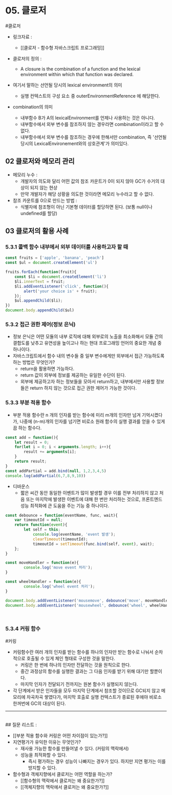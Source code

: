 
# 05. 클로저

#클로저 

- 링크자료 : 
	- [[클로저 - 함수형 자바스크립트 프로그래밍]]

- 클로저의 정의 : 
	- A closure is the combination of a function and the lexical environment within which that function was declared. 

- 여기서 말하는 선언될 당시의 lexical environment의 의미 
	- 실행 컨텍스트의 구성 요소 중 outerEnvironmentReference 에 해당한다. 
- combination의 의미 
	- 내부함수 B가 A의 lexicalEnvironment를 언제나 사용하는 것은 아니다. 
	- 내부함수에서 외부 변수를 참조하지 않는 경우라면 combination이라고 할 수 없다. 
	- 내부함수에서 외부 변수를 참조하는 경우에 한해서만 combination, 즉 '선언될 당시의 LexicalEnvironement와의 상호관계'가 의미있다. 


## 02 클로저와 메모리 관리

- 메모리 누수 : 
	- 개발자의 의도와 달리 어떤 값의 참조 카운트가 0이 되지 않아 GC가 수거의 대상이 되지 않는 현상 
	- 만약 개발자가 해당 상황을 의도한 것이라면 메모리 누수라고 할 수 없다. 
- 참조 카운트를 0으로 만드는 방법 : 
	- 식별자에 참조형이 아닌 기본형 데이터를 할당하면 된다. (보통 null이나 undefined를 할당)


## 03 클로저의 활용 사례


### 5.3.1 콜백 함수 내부에서 외부 데이터를 사용하고자 할 때

```javascript
const fruits = ['apple', 'banana', 'peach']
const $ul = document.createElement('ul')

fruits.forEach(function(fruit){
	const $li = document.createElement('li')
	$li.innerText = fruit;
	$li.addEventListener('click', function(){
		alert('your choice is' + fruit);
	});
	$ul.appendChild($li);
})
document.body.appendChild($ul)
```


### 5.3.2 접근 권한 제어(정보 은닉) 

- 정보 은닉은 어떤 모듈의 내부 로직에 대해 외부로의 노출을 최소화해서 모듈 간의 결합도를 낮추고 유연성을 높이고나 하는 현대 프로그래밍 언어의 중요한 개념 중 하나이다. 
- 자바스크립트에서 함수 내의 변수들 중 일부 변수에게만 외부에서 접근 가능하도록 하는 방법은 무엇인가? 
	- return을 활용하면 가능하다. 
	- return 값이 외부에 정보를 제공하는 유일한 수단이 된다. 
	- 외부에 제공하고자 하는 정보들을 모아서 return하고, 내부에서만 사용할 정보들은 return 하지 않는 것으로 접근 권한 제어가 가능한 것이다.


### 5.3.3 부분 적용 함수 

- 부분 적용 함수란 n 개의 인자를 받는 함수에 미리 m개의 인자만 넘겨 기억시켰다가, 나중에 (n-m)개의 인자를 넘기면 비로소 원래 함수의 실행 결과를 얻을 수 있게끔 하는 함수다. 

```javascript
const add = function(){
	let result = 0;
	for(let i = 0; i < arguments.length; i++){
		result += arguments[i];
	}
	return result;
}
const addPartial = add.bind(null, 1,2,3,4,5)
console.log(addPartial(6,7,8,9,10))
```


- 디바운스 
	- 짧은 씨간 동안 동일한 이벤트가 많이 발생할 경우 이를 전부 처리하지 않고 처음 또는 마지막에 발생한 이벤트에 대해 한 번만 처리하는 것으로, 프론트엔드 성능 최적화에 큰 도움을 주는 기능 중 하나이다. 

```javascript
const debounce = function(eventName, func, wait){
	var timeoutId = null;
	return function(event){
		let self = this;
			console.log(eventName, 'event 발생');
			clearTimeout(timeoutId);
			timeoutId = setTimeout(func.bind(self, event), wait);
	};
}

const moveHandler = function(e){
		console.log('move event 처리');
}

const wheelHandler = function(e){
		console.log('wheel event 처리');
}

document.body.addEventListener('mousemove', debounce('move', moveHandler, 500));
document.body.addEventListener('mousewheel', debounce('wheel', wheelHandler, 700));

	
```



### 5.3.4 커링 함수 

#커링 

- 커링함수란 여러 개의 인자를 받는 함수를 하나의 인자만 받는 함수로 나눠서 순차적으로 호출될 수 있게 체인 형태로 구성한 것을 말한다. 
	- 커링은 한 번에 하나의 인자만 전달하는 것을 원칙으로 한다. 
	- 중간 과정상의 함수를 실행한 결과는 그 다음 인자를 받기 위해 대기만 할뿐이다. 
	- 마지막 인자가 전달되기 전까지는 원본 함수가 실행되지 않는다. 
- 각 단계에서 받은 인자들을 모두 마지막 단계에서 참조할 것이므로 GC되지 않고 메모리에 차곡차곡 쌓였다가, 마지막 호출로 실행 컨텍스트가 종료된 후에야 비로소 한꺼번에 GC의 대상이 된다. 


---

<br>
## 질문 리스트 : 

- [[부분 적용 함수와 커링은 어떤 차이점이 있는가?]]
- 지연평가가 유익한 이유는 무엇인가? 
	- 재사용 가능한 함수를 만들어낼 수 있다. (커링의 맥락에서)
	- 성능을 최적화할 수 있다. 
		- 즉시 평가하는 경우 성능이 나빠지는 경우가 있다. 하지만 지연 평가는 이를 방지할 수 있다. 
- 함수형과 객체지향에서 클로저는 어떤 역할을 하는가? 
	- [[함수형의 맥락에서 클로저는 왜 중요한가?]]
	- [[객체지향의 맥락에서 클로저는 왜 중요한가?]] 